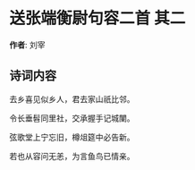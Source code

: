 # 送张端衡尉句容二首  其二

**作者**: 刘宰

## 诗词内容

去乡喜见似乡人，君去家山祇比邻。

令长垂髫同里社，交承握手记城闉。

弦歌堂上宁忘旧，樽俎筵中必告新。

若也从容问无恙，为言鱼鸟已情亲。

